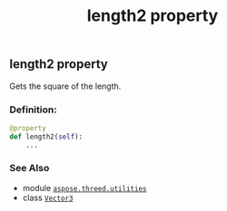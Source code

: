 ﻿---
title: length2 property
second_title: Aspose.3D for Python via .NET API References
description: 
type: docs
weight: 120
url: /aspose.threed.utilities/vector3/length2/
is_root: false
---

## length2 property


Gets the square of the length.
### Definition:
```python
@property
def length2(self):
    ...
```

### See Also
* module [`aspose.threed.utilities`](../../)
* class [`Vector3`](/3d/python-net/aspose.threed.utilities/vector3)
